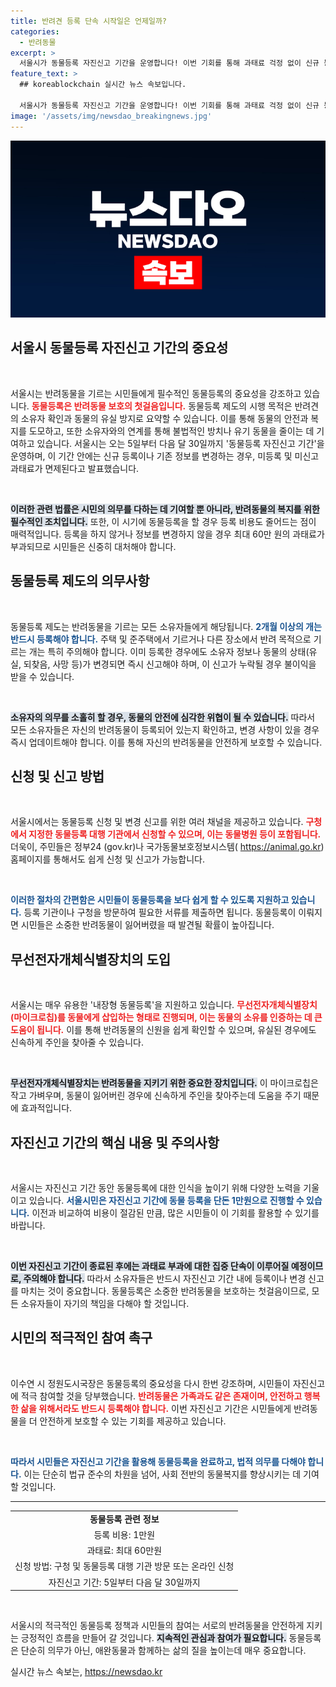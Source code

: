 ```yaml
---
title: 반려견 등록 단속 시작일은 언제일까?
categories:
  - 반려동물
excerpt: >
  서울시가 동물등록 자진신고 기간을 운영합니다! 이번 기회를 통해 과태료 걱정 없이 신규 등록하거나 정보를 수정하세요. 1만 원에 등록할 수 있는 절호의 찬스, 놓치지 마세요!
feature_text: >
  ## koreablockchain 실시간 뉴스 속보입니다.

  서울시가 동물등록 자진신고 기간을 운영합니다! 이번 기회를 통해 과태료 걱정 없이 신규 등록하거나 정보를 수정하세요. 1만 원에 등록할 수 있는 절호의 찬스, 놓치지 마세요!
image: '/assets/img/newsdao_breakingnews.jpg'
---
```


<p><img src="/assets/img/newsdao_breakingnews.jpg" alt="koreablockchain 속보" /></p>

<h2 data-ke-size="size26">서울시 동물등록 자진신고 기간의 중요성</h2>

<p data-ke-size="size16">&nbsp;</p>

<p>서울시는 반려동물을 기르는 시민들에게 필수적인 동물등록의 중요성을 강조하고 있습니다. <b><span style="color: #ee2323;">동물등록은 반려동물 보호의 첫걸음입니다.</span></b> 동물등록 제도의 시행 목적은 반려견의 소유자 확인과 동물의 유실 방지로 요약할 수 있습니다. 이를 통해 동물의 안전과 복지를 도모하고, 또한 소유자와의 연계를 통해 불법적인 방치나 유기 동물을 줄이는 데 기여하고 있습니다. 서울시는 오는 5일부터 다음 달 30일까지 '동물등록 자진신고 기간'을 운영하며, 이 기간 안에는 신규 등록이나 기존 정보를 변경하는 경우, 미등록 및 미신고 과태료가 면제된다고 발표했습니다.</p>

<p data-ke-size="size16">&nbsp;</p>

<p><b><span style="background-color: #21538527;">이러한 관련 법률은 시민의 의무를 다하는 데 기여할 뿐 아니라, 반려동물의 복지를 위한 필수적인 조치입니다.</span></b>  또한, 이 시기에 동물등록을 할 경우 등록 비용도 줄어드는 점이 매력적입니다. 등록을 하지 않거나 정보를 변경하지 않을 경우 최대 60만 원의 과태료가 부과되므로 시민들은 신중히 대처해야 합니다.</p>

<h2 data-ke-size="size26">동물등록 제도의 의무사항</h2>

<p data-ke-size="size16">&nbsp;</p>

<p>동물등록 제도는 반려동물을 기르는 모든 소유자들에게 해당됩니다. <b><span style="color: #1a5490;">2개월 이상의 개는 반드시 등록해야 합니다.</span></b> 주택 및 준주택에서 기르거나 다른 장소에서 반려 목적으로 기르는 개는 특히 주의해야 합니다. 이미 등록한 경우에도 소유자 정보나 동물의 상태(유실, 되찾음, 사망 등)가 변경되면 즉시 신고해야 하며, 이 신고가 누락될 경우 불이익을 받을 수 있습니다.</p>

<p data-ke-size="size16">&nbsp;</p>

<p><b><span style="background-color: #21538527;">소유자의 의무를 소홀히 할 경우, 동물의 안전에 심각한 위협이 될 수 있습니다.</span></b> 따라서 모든 소유자들은 자신의 반려동물이 등록되어 있는지 확인하고, 변경 사항이 있을 경우 즉시 업데이트해야 합니다. 이를 통해 자신의 반려동물을 안전하게 보호할 수 있습니다.</p>

<h2 data-ke-size="size26">신청 및 신고 방법</h2>

<p data-ke-size="size16">&nbsp;</p>

<p>서울시에서는 동물등록 신청 및 변경 신고를 위한 여러 채널을 제공하고 있습니다. <b><span style="color: #ee2323;">구청에서 지정한 동물등록 대행 기관에서 신청할 수 있으며, 이는 동물병원 등이 포함됩니다.</span></b> 더욱이, 주민들은 정부24 (gov.kr)나 국가동물보호정보시스템( <a href="https://animal.go.kr">https://animal.go.kr</a>) 홈페이지를 통해서도 쉽게 신청 및 신고가 가능합니다.</p>

<p data-ke-size="size16">&nbsp;</p>

<p><b><span style="color: #1a5490;">이러한 절차의 간편함은 시민들이 동물등록을 보다 쉽게 할 수 있도록 지원하고 있습니다.</span></b> 등록 기관이나 구청을 방문하여 필요한 서류를 제출하면 됩니다. 동물등록이 이뤄지면 시민들은 소중한 반려동물이 잃어버렸을 때 발견될 확률이 높아집니다.</p>

<h2 data-ke-size="size26">무선전자개체식별장치의 도입</h2>

<p data-ke-size="size16">&nbsp;</p>

<p>서울시는 매우 유용한 '내장형 동물등록'을 지원하고 있습니다. <b><span style="color: #ee2323;">무선전자개체식별장치(마이크로칩)를 동물에게 삽입하는 형태로 진행되며, 이는 동물의 소유를 인증하는 데 큰 도움이 됩니다.</span></b> 이를 통해 반려동물의 신원을 쉽게 확인할 수 있으며, 유실된 경우에도 신속하게 주인을 찾아줄 수 있습니다.</p>

<p data-ke-size="size16">&nbsp;</p>

<p><b><span style="background-color: #21538527;">무선전자개체식별장치는 반려동물을 지키기 위한 중요한 장치입니다.</span></b> 이 마이크로칩은 작고 가벼우며, 동물이 잃어버린 경우에 신속하게 주인을 찾아주는데 도움을 주기 때문에 효과적입니다.</p>

<h2 data-ke-size="size26">자진신고 기간의 핵심 내용 및 주의사항</h2>

<p data-ke-size="size16">&nbsp;</p>

<p>서울시는 자진신고 기간 동안 동물등록에 대한 인식을 높이기 위해 다양한 노력을 기울이고 있습니다. <b><span style="color: #1a5490;">서울시민은 자진신고 기간에 동물 등록을 단돈 1만원으로 진행할 수 있습니다.</span></b> 이전과 비교하여 비용이 절감된 만큼, 많은 시민들이 이 기회를 활용할 수 있기를 바랍니다.</p>

<p data-ke-size="size16">&nbsp;</p>

<p><b><span style="background-color: #21538527;">이번 자진신고 기간이 종료된 후에는 과태료 부과에 대한 집중 단속이 이루어질 예정이므로, 주의해야 합니다.</span></b> 따라서 소유자들은 반드시 자진신고 기간 내에 등록이나 변경 신고를 마치는 것이 중요합니다. 동물등록은 소중한 반려동물을 보호하는 첫걸음이므로, 모든 소유자들이 자기의 책임을 다해야 할 것입니다.</p>

<h2 data-ke-size="size26">시민의 적극적인 참여 촉구</h2>

<p data-ke-size="size16">&nbsp;</p>

<p>이수연 시 정원도시국장은 동물등록의 중요성을 다시 한번 강조하며, 시민들이 자진신고에 적극 참여할 것을 당부했습니다. <b><span style="color: #ee2323;">반려동물은 가족과도 같은 존재이며, 안전하고 행복한 삶을 위해서라도 반드시 등록해야 합니다.</span></b> 이번 자진신고 기간은 시민들에게 반려동물을 더 안전하게 보호할 수 있는 기회를 제공하고 있습니다.</p>

<p data-ke-size="size16">&nbsp;</p>

<p><b><span style="color: #1a5490;">따라서 시민들은 자진신고 기간을 활용해 동물등록을 완료하고, 법적 의무를 다해야 합니다.</span></b> 이는 단순히 법규 준수의 차원을 넘어, 사회 전반의 동물복지를 향상시키는 데 기여할 것입니다.</p>

<hr>

<table style="width: 100%;">
  <tr>
    <td style="text-align: center; height: 17px;"><b>동물등록 관련 정보</b></td>
  </tr>
  <tr>
    <td style="text-align: center;">등록 비용: 1만원</td>
  </tr>
  <tr>
    <td style="text-align: center;">과태료: 최대 60만원</td>
  </tr>
  <tr>
    <td style="text-align: center;">신청 방법: 구청 및 동물등록 대행 기관 방문 또는 온라인 신청</td>
  </tr>
  <tr>
    <td style="text-align: center;">자진신고 기간: 5일부터 다음 달 30일까지</td>
  </tr>
</table>

<p data-ke-size="size16">&nbsp;</p>

<p>서울시의 적극적인 동물등록 정책과 시민들의 참여는 서로의 반려동물을 안전하게 지키는 긍정적인 흐름을 만들어 갈 것입니다. <b><span style="background-color: #21538527;">지속적인 관심과 참여가 필요합니다.</span></b> 동물등록은 단순히 의무가 아닌, 애완동물과 함께하는 삶의 질을 높이는데 매우 중요합니다.  </p>
실시간 뉴스 속보는, <a href="https://newsdao.kr" rel="dofollow">https://newsdao.kr</a>


